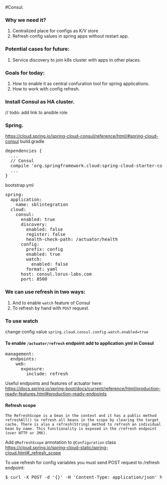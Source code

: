 #Consul. 

### Why we need it?
1. Centralized place for configs as K/V store
2. Refresh config values in spring apps without restart app.

### Potential cases for future:
1. Service discovery to join k8s cluster with apps in other places.

### Goals for today:
1. How to enable it as central confuration tool for spring applications.
2. How to work with config refresh.

### Install Consul as HA cluster.
// todo: add link to ansible role

### Spring.
https://cloud.spring.io/spring-cloud-consul/reference/html/#spring-cloud-consul
build.gradle
<pre>
dependencies {
  ...
  // Consul
  compile 'org.springframework.cloud:spring-cloud-starter-consul-all:1.3.0.RELEASE'
  ...
}
</pre>
bootstrap.yml
<pre>
spring:
  application:
    name: sblintegration
  cloud:
    consul:
      enabled: true
      discovery:
        enabled: false
        register: false
        health-check-path: /actuator/health
      config:
        prefix: config
        enabled: true
        watch:
          enabled: false
        format: yaml
      host: consul.lorus-labs.com
      port: 8500
</pre>

### We can use refresh in two ways:
1. And to enable `watch` feature of Consul
2. To refresh by hand with `POST` request.

### To use watch
change config value `spring.cloud.consul.config.watch.enabled=true`

#### To enable `/actuator/refresh` endpoint add to application.yml in Consul
<pre>
management:
  endpoints:
    web:
      exposure:
        include: refresh
</pre>
Useful endpoints and features of actuator here: https://docs.spring.io/spring-boot/docs/current/reference/html/production-ready-features.html#production-ready-endpoints

#### Refresh scope
```The RefreshScope is a bean in the context and it has a public method refreshAll() to refresh all beans in the scope by clearing the target cache. There is also a refresh(String) method to refresh an individual bean by name. This functionality is exposed in the /refresh endpoint (over HTTP or JMX).```

Add `@RefreshScope` annotation to `@Configuration` class  
https://cloud.spring.io/spring-cloud-static/spring-cloud.html#_refresh_scope

To use refresh for config variables you must send POST request to /refresh endpoint:
<pre>
$ curl -X POST -d '{}' -H 'Content-Type: application/json' http://localhost:8080/actuator/refresh
</pre>



